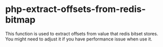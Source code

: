 php-extract-offsets-from-redis-bitmap
=====================================

This function is used to extract offsets from value that redis bitset stores. You might need to adjust it if you have performance issue when use it.
